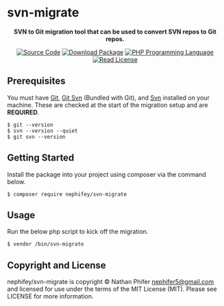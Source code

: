 # svn-migrate

<p align="center">
    <strong>SVN to Git migration tool that can be used to convert SVN repos to Git repos.</strong>
</p>

<p align="center">
    <a href="https://github.com/nephifey/svn-migrate"><img src="http://img.shields.io/badge/source-nephifey/svn--migrate-blue.svg?style=flat-square" alt="Source Code"></a>
    <a href="https://packagist.org/packages/nephifey/svn-migrate"><img src="https://img.shields.io/packagist/v/nephifey/svn-migrate.svg?style=flat-square&label=release" alt="Download Package"></a>
    <a href="https://php.net"><img src="https://img.shields.io/packagist/php-v/nephifey/svn-migrate.svg?style=flat-square&colorB=%238892BF" alt="PHP Programming Language"></a>
    <a href="https://github.com/nephifey/svn-migrate/blob/main/LICENSE"><img src="https://img.shields.io/packagist/l/nephifey/svn-migrate.svg?style=flat-square&colorB=darkcyan" alt="Read License"></a>
    <!-- <a href="https://github.com/nephifey/svn-migrate/actions/workflows/continuous-integration.yml"><img src="https://img.shields.io/github/actions/workflow/status/nephifey/svn-migrate/continuous-integration.yml?branch=main&style=flat-square&logo=github" alt="Build Status"></a> -->
    <!-- <a href="https://codecov.io/gh/nephifey/svn-migrate"><img src="https://img.shields.io/codecov/c/gh/nephifey/svn-migrate?label=codecov&logo=codecov&style=flat-square" alt="Codecov Code Coverage"></a> -->
    <!-- <a href="https://shepherd.dev/github/nephifey/svn-migrate"><img src="https://img.shields.io/endpoint?style=flat-square&url=https%3A%2F%2Fshepherd.dev%2Fgithub%2Fnephifey%2Fsvn-migrate%2Fcoverage" alt="Psalm Type Coverage"></a> -->
</p>

## Prerequisites

You must have [Git](https://git-scm.com/), [Git Svn](https://git-scm.com/) 
(Bundled with Git), and [Svn](https://subversion.apache.org/) installed on your machine. These are checked at the start of the migration setup and are **REQUIRED**.

```
$ git --version
$ svn --version --quiet
$ git svn --version
```

## Getting Started

Install the package into your project using composer via the command below.

```
$ composer require nephifey/svn-migrate
```

## Usage

Run the below php script to kick off the migration.

```
$ vendor /bin/svn-migrate
```

## Copyright and License

nephifey/svn-migrate is copyright © Nathan Phifer <nephifer5@gmail.com> and licensed for use under the terms of the MIT License (MIT). Please see LICENSE for more information.

